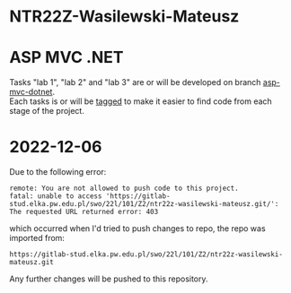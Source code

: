 # NTR22Z-Wasilewski-Mateusz

# ASP MVC .NET
Tasks "lab 1", "lab 2" and "lab 3" are or will be developed on branch [asp-mvc-dotnet](https://gitlab-stud.elka.pw.edu.pl/swo/22l/101/Z2/ntr22z-wasilewski-mateusz/-/tree/asp-mvc-dotnet).  
Each tasks is or will be [tagged](https://gitlab-stud.elka.pw.edu.pl/swo/22l/101/Z2/ntr22z-wasilewski-mateusz/-/tags) to make it easier to find code from each stage of the project.


# 2022-12-06
Due to the following error:
```
remote: You are not allowed to push code to this project.
fatal: unable to access 'https://gitlab-stud.elka.pw.edu.pl/swo/22l/101/Z2/ntr22z-wasilewski-mateusz.git/': The requested URL returned error: 403
```
which occurred when I'd tried to push changes to repo, the repo was imported from:
```
https://gitlab-stud.elka.pw.edu.pl/swo/22l/101/Z2/ntr22z-wasilewski-mateusz.git
```
Any further changes will be pushed to this repository.
